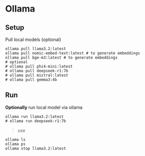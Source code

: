 # Ollama

## Setup

Pull local models (optional)

```shell
ollama pull llama3.2:latest
ollama pull nomic-embed-text:latest # to generate embeddings
ollama pull bge-m3:latest # to generate embeddings
# optional
# ollama pull phi4-mini:latest 
# ollama pull deepseek-r1:7b
# ollama pull mistral:latest
# ollama pull gemma3:4b
```

## Run

**Optionally** run local model via ollama

```shell
ollama run llama3.2:latest
# ollama run deepseek-r1:7b
```

> use

```shell
ollama ls
ollama ps
ollama stop llama3.2:latest
```
